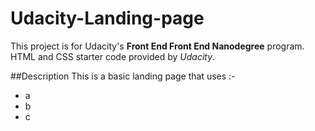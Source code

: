 # Udacity-Landing-page
This project is for Udacity's **Front End Front End Nanodegree** program.
HTML and CSS starter code provided by *Udacity*.

##Description
This is a basic landing page that uses :-
* a
* b
* c
